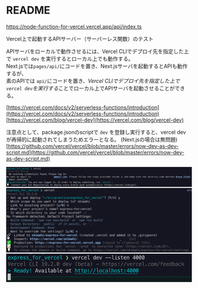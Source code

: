 # README  
https://node-function-for-vercel.vercel.app/api/index.ts  

Vercel上で起動するAPIサーバー（サーバーレス関数）のテスト  

APIサーバをローカルで動作させるには、Vercel CLIでデプロイ先を指定した上で `vercel dev` を実行するとローカル上でも動作する。  
Next.jsでは`pages/api/`にコードを置き、Next.jsサーバを起動するとAPIも動作するが、  
素のAPIでは `api/`にコードを置き、*Vercel CLIでデプロイ先を指定した上で `vercel dev`を実行する*ことでローカル上でAPIサーバを起動させることができる。

[https://vercel.com/docs/v2/serverless-functions/introduction](https://vercel.com/docs/v2/serverless-functions/introduction)  
[https://vercel.com/blog/vercel-dev](https://vercel.com/blog/vercel-dev)    


注意点として、package.jsonのscriptで `dev` を登録し実行すると、vercel dev が再帰的に起動されてしまうためエラーとなる。 (Next.jsの場合は無問題)  
[https://github.com/vercel/vercel/blob/master/errors/now-dev-as-dev-script.md](https://github.com/vercel/vercel/blob/master/errors/now-dev-as-dev-script.md)

<img src="screenshots/signup.png" >  

<img src="screenshots/set_remote.png">  

<img src="screenshots/run.png">
